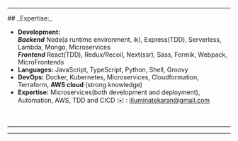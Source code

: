 <hr />
## _Expertise:_

- <strong>Development:</strong> <br/>
_**Backend**_ Node(a runtime environment, ik), Express(TDD), Serverless, Lambda, Mongo, Microservices <br/>
_**Frontend**_ React(TDD), Redux/Recoil, Next(ssr), Sass, Formik, Webpack, MicroFrontends
- <strong>Languages:</strong> JavaScript, TypeScript, Python, Shell, Groovy
- <strong>DevOps:</strong> Docker, Kubernetes, Microservices, Cloudformation, Terraform, __AWS cloud__ (strong knowledge)
- <strong>Expertise:</strong> Microservices(both development and deployment), Automation, AWS, TDD and CICD
✉️ : illuminatekaran@gmail.com
<br />
<hr />
<hr />
